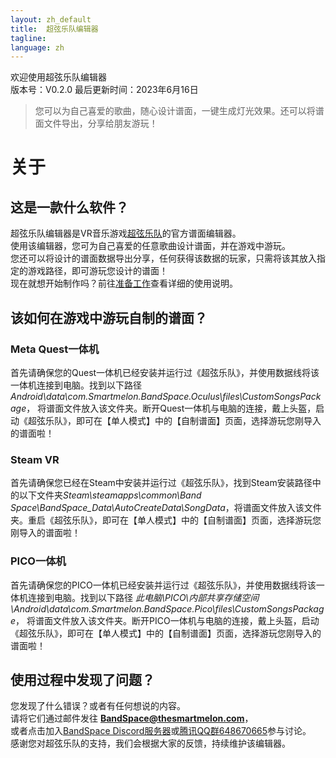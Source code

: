 ```yaml
---
layout: zh_default
title:  超弦乐队编辑器
tagline: 
language: zh
---
```


欢迎使用超弦乐队编辑器  
版本号：V0.2.0 
最后更新时间：2023年6月16日
> 您可以为自己喜爱的歌曲，随心设计谱面，一键生成灯光效果。还可以将谱面文件导出，分享给朋友游玩！

# 关于

## **这是一款什么软件？**
超弦乐队编辑器是VR音乐游戏[超弦乐队](https://store.steampowered.com/app/2182070)的官方谱面编辑器。  
使用该编辑器，您可为自己喜爱的任意歌曲设计谱面，并在游戏中游玩。  
您还可以将设计的谱面数据导出分享，任何获得该数据的玩家，只需将该其放入指定的游戏路径，即可游玩您设计的谱面！  
现在就想开始制作吗？前往[准备工作](getting-started)查看详细的使用说明。  

## **该如何在游戏中游玩自制的谱面？**
### Meta Quest一体机
首先请确保您的Quest一体机已经安装并运行过《超弦乐队》，并使用数据线将该一体机连接到电脑。找到以下路径
*Android\data\com.Smartmelon.BandSpace.Oculus\files\CustomSongsPackage*，
将谱面文件放入该文件夹。断开Quest一体机与电脑的连接，戴上头盔，启动《超弦乐队》，即可在【单人模式】中的【自制谱面】页面，选择游玩您刚导入的谱面啦！  
### Steam VR
首先请确保您已经在Steam中安装并运行过《超弦乐队》，找到Steam安装路径中的以下文件夹*Steam\steamapps\common\Band Space\BandSpace_Data\AutoCreateData\SongData*，将谱面文件放入该文件夹。重启《超弦乐队》，即可在【单人模式】中的【自制谱面】页面，选择游玩您刚导入的谱面啦！
### PICO一体机
首先请确保您的PICO一体机已经安装并运行过《超弦乐队》，并使用数据线将该一体机连接到电脑。找到以下路径
*此电脑\PICO\内部共享存储空间\Android\data\com.Smartmelon.BandSpace.Pico\files\CustomSongsPackage*，
将谱面文件放入该文件夹。断开PICO一体机与电脑的连接，戴上头盔，启动《超弦乐队》，即可在【单人模式】中的【自制谱面】页面，选择游玩您刚导入的谱面啦！  

## **使用过程中发现了问题？**
您发现了什么错误？或者有任何想说的内容。  
请将它们通过邮件发往 **BandSpace@thesmartmelon.com**，  
或者点击加入[BandSpace Discord服务器](https://discord.com/invite/hZA9xsfYnn)或[腾讯QQ群648670665](https://jq.qq.com/?_wv=1027&k=VfRPDaKg)参与讨论。  
感谢您对超弦乐队的支持，我们会根据大家的反馈，持续维护该编辑器。